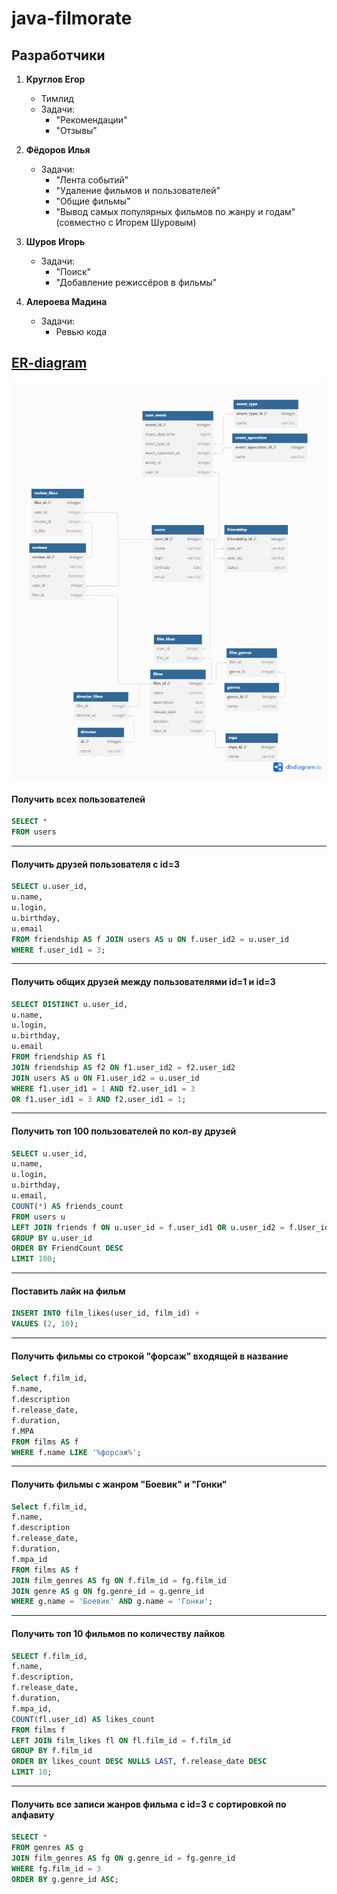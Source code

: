 
# java-filmorate

## Разработчики
1. **Круглов Егор**
    - Тимлид
    - Задачи: 
      - "Рекомендации"
      - "Отзывы"

2. **Фёдоров Илья**
    - Задачи:
      - "Лента событий"
      - "Удаление фильмов и пользователей"
      - "Общие фильмы"
      - "Вывод самых популярных фильмов по жанру и годам" (совместно с Игорем Шуровым)

3. **Шуров Игорь**
    - Задачи: 
      - "Поиск"
      - "Добавление режиссёров в фильмы"

4. **Алероева Мадина**
    - Задачи: 
      - Ревью кода

## [ER-diagram](https://dbdiagram.io/d/java-filmorate-version-1-656a005e56d8064ca0356fac)
![ER-diagram](images/ER-diagram.png)

#### Получить всех пользователей
```sql
SELECT *
FROM users
```
---

#### Получить друзей пользователя c id=3
```sql
SELECT u.user_id,
u.name,
u.login,
u.birthday,
u.email
FROM friendship AS f JOIN users AS u ON f.user_id2 = u.user_id
WHERE f.user_id1 = 3;
```
---

#### Получить общих друзей между пользователями id=1 и id=3
```sql
SELECT DISTINCT u.user_id,
u.name,
u.login,
u.birthday,
u.email
FROM friendship AS f1
JOIN friendship AS f2 ON f1.user_id2 = f2.user_id2
JOIN users AS u ON F1.user_id2 = u.user_id
WHERE f1.user_id1 = 1 AND f2.user_id1 = 3
OR f1.user_id1 = 3 AND f2.user_id1 = 1;
```
---

#### Получить топ 100 пользователей по кол-ву друзей
```sql
SELECT u.user_id,
u.name,
u.login,
u.birthday,
u.email, 
COUNT(*) AS friends_count
FROM users u
LEFT JOIN friends f ON u.user_id = f.user_id1 OR u.user_id2 = f.User_id2
GROUP BY u.user_id
ORDER BY FriendCount DESC
LIMIT 100;
```
---

#### Поставить лайк на фильм
```sql
INSERT INTO film_likes(user_id, film_id) +
VALUES (2, 10);
```
---

#### Получить фильмы со строкой "форсаж" входящей в название
```sql
Select f.film_id, 
f.name,
f.description
f.release_date,
f.duration,
f.MPA
FROM films AS f
WHERE f.name LIKE '%форсаж%';
```
---

#### Получить фильмы с жанром "Боевик" и "Гонки"
```sql
Select f.film_id, 
f.name,
f.description
f.release_date,
f.duration,
f.mpa_id
FROM films AS f
JOIN film_genres AS fg ON f.film_id = fg.film_id
JOIN genre AS g ON fg.genre_id = g.genre_id
WHERE g.name = 'Боевик' AND g.name = 'Гонки';
```
---

#### Получить топ 10 фильмов по количеству лайков
```sql
SELECT f.film_id, 
f.name, 
f.description, 
f.release_date, 
f.duration, 
f.mpa_id, 
COUNT(fl.user_id) AS likes_count 
FROM films f
LEFT JOIN film_likes fl ON fl.film_id = f.film_id 
GROUP BY f.film_id 
ORDER BY likes_count DESC NULLS LAST, f.release_date DESC 
LIMIT 10;
```

---
#### Получить все записи жанров фильма с id=3 с сортировкой по алфавиту 
```sql
SELECT * 
FROM genres AS g 
JOIN film_genres AS fg ON g.genre_id = fg.genre_id
WHERE fg.film_id = 3
ORDER BY g.genre_id ASC;
```